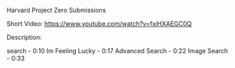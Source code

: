 Harvard Project Zero Submissions

Short Video: https://www.youtube.com/watch?v=fxiHXAEGC0Q

Description: 

search - 0:10
Im Feeling Lucky - 0:17
Advanced Search -  0:22
Image Search - 0:33
